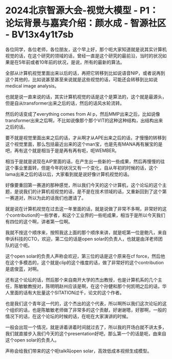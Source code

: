 # 2024北京智源大会-视觉大模型 - P1：论坛背景与嘉宾介绍：颜水成 - 智源社区 - BV13x4y1t7sb

各位同学，各位老师，各位朋友，这个早上好，那个呃大家知道就是说其实计算机视觉的话，在这个研究的领域的话，曾经一直是这个研究的最前沿，当时的状况如果是在5年前或者10年前的状况，是说，所有的最新的算法。

全部从计算机视觉里面出来以后的话，再把它转移到比如说语音NIP，或者说再到这个其他的，比如说甚至甚至来说就是这些视觉的话，可能还会转移到比如说medical image analysis。

也就是说一直来说的话，其实计算机视觉的话是这个是算法的，这个就是最源头，但是自从transformer出来之后的话，然后的话风水轮流转。

然后的话变成了everything comes from AI p，然后MMP出来之后，比如说像transformer出来之后啊，不比如说像那个那个VIT的这种这种结构，出结构出来之后的话。

要不就是视觉里面出来之后的话，才从啊才从APE出来之后的话，才慢慢的转移到这个视觉里面，那么包括最近出来的这个man宝，也是先有MANA再有展宝的是吧，再有这个就是相当于是是再有再有呃，呃WEMBER。

相当于是就是说现在AIP里面的话，在产生出一些新的一些成果，然后再慢慢的往这个事业里面转，但是今年的状况又有一个变化，自从年初的时候的话，这个lama出来之后的话以后，大家看到就是说好像计算机视觉的话。

好像要重回第一赛道的那种感觉，所以我们今天的这个计算机，这个论坛的这个主题，是说我们的计算机视视觉的话，是不是在技术领域的话，又重新回到了这个第一赛道对，所以为此的话我们也邀请了。

就是说在计算机视觉在过去这一年里面的话，就是说做了非常不多啊，非常好的这个contribution的一些学者，和这个工业界的一些呃成果，相当于是所以今天我们有四位的这个啊，讲者第一位啊。

我就不按这个顺序来，按照我这上面的那个顺序来讲，就是呃第一位是鲍凡，来自申诉科技的CTO，欢迎，第二位的话是open solar的负责人，也就是由洋老师团队的这个呃。

这个open solar的负责人声称会欢迎，第三位的话是这个原来在cf force，然后他在这个多模态的，这个就是clip的这个维度的话，做了非常好的这个contribution是底俊蓝，对啊。

还有这个论坛的话，然后那个来自南开大学的杰出教授，也是计算机系的几个主任，陈敏敏教授对，陈明明赵州应该是啊，在这个孙健和那个何凯明之后的话，华人里面的话有大批量这个SITATION过千，论文的这个作者。

也是我们这个青年这一代的，这个杰出的这个代表，所以啊所以我们这次论坛的这个组织的话，也是陈敏敏老师做了非常多的这个贡献，好谢谢嗯，好那啊，一般的情况下的话，在这个论坛的时候的话，在呃在大家演讲的时候。

一般会出现一个情况，就是讲着讲着时间就过去了，所以我的开场白就不讲太多，我们就直接步入我们今天的这个presentation好吧，那么第一个的话是呃，由来自这个open solar的负责人。

声称会给我们带来的这个呃talk叫open solar，高效低成本视频生成模型。